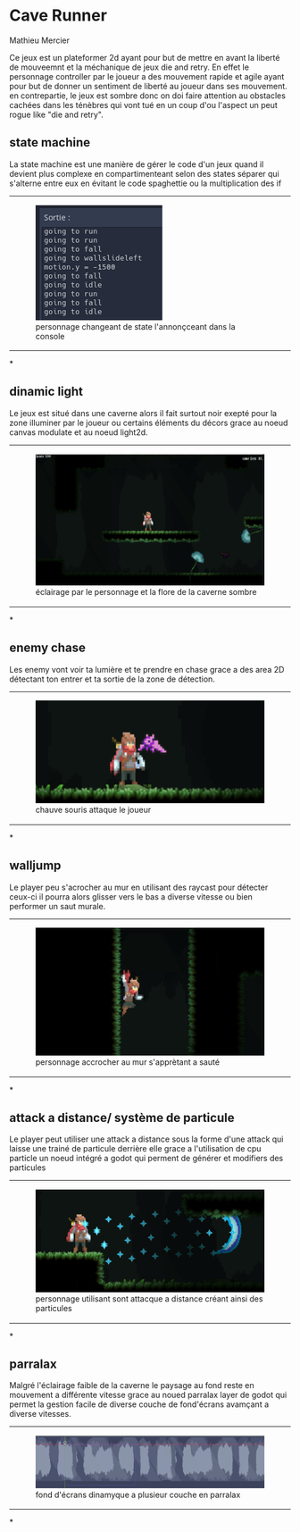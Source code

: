 # Cave Runner

Mathieu Mercier



Ce jeux est un plateformer 2d ayant pour but de mettre en avant la liberté de mouveemnt et la méchanique de jeux die and retry. En effet le personnage controller 
par le joueur a des mouvement rapide et agile ayant pour but de donner un sentiment de liberté au joueur dans ses mouvement. en contrepartie, le jeux est sombre 
donc on doi faire attention au obstacles cachées dans les ténèbres qui vont tué en un coup d'ou l'aspect un peut rogue like "die and retry".

## state machine

La state machine est une manière de gérer le code d'un jeux quand il devient plus complexe en compartimenteant selon des states séparer qui s'alterne entre eux en évitant 
le code spaghettie ou la multiplication des if

<table>
    <tr>
        <td>
            <figure>
                <img src="asset/exemple/state.png"/>
                <figcaption>personnage changeant de state l'annonçceant dans la console</figcaption>
            </figure>
        </td>
    </tr>
</table>
*

## dinamic light 

Le jeux est situé dans une caverne alors il fait surtout noir exepté pour la zone illuminer par le joueur  ou certains éléments du décors grace au noeud canvas modulate et au noeud light2d.

<table>
    <tr>
        <td>
            <figure>
                <img src="asset/exemple/light.png"/>
                <figcaption>éclairage par le personnage et la flore de la caverne sombre</figcaption>
            </figure>
        </td>
    </tr>
</table>
*

## enemy chase 

Les enemy vont voir ta lumière et te prendre en chase grace a des area 2D détectant ton entrer et ta sortie de la zone de détection.

<table>
    <tr>
        <td>
            <figure>
                <img src="asset/exemple/chase.png"/>
                <figcaption>chauve souris attaque le joueur</figcaption>
            </figure>
        </td>
    </tr>
</table>
*

## walljump

Le player peu s'acrocher au mur en utilisant des raycast pour détecter ceux-ci il pourra alors glisser vers le bas a diverse vitesse ou bien performer un saut murale. 

<table>
    <tr>
        <td>
            <figure>
                <img src="asset/exemple/walljump.png"/>
                <figcaption>personnage accrocher au mur s'apprètant a sauté </figcaption>
            </figure>
        </td>
    </tr>
</table>
*

## attack a distance/ système de particule 

Le player peut utiliser une attack a distance sous la forme d'une attack qui laisse une trainé de particule derrière elle grace a l'utilisation de cpu particle un noeud 
intégré a godot qui perment de générer et modifiers des particules

<table>
    <tr>
        <td>
            <figure>
                <img src="asset/exemple/particule.png"/>
                <figcaption>personnage utilisant sont attacque a distance créant ainsi des particules</figcaption>
            </figure>
        </td>
    </tr>
</table>
*

## parralax

Malgré l'éclairage faible de la caverne le paysage au fond reste en mouvement a différente vitesse grace au noued parralax layer de godot qui permet la gestion facile 
de diverse couche de fond'écrans avamçant a diverse vitesses.
<table>
    <tr>
        <td>
            <figure>
                <img src="asset/exemple/background.png"/>
                <figcaption>fond d'écrans dinamyque a plusieur couche en parralax</figcaption>
            </figure>
        </td>
    </tr>
</table>
*
